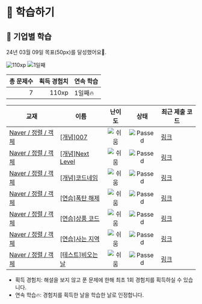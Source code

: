 # 📖 학습하기

## 🚀 기업별 학습
24년 03월 09일 목표(50px)를 달성했어요🥳.

![110xp](https://img.shields.io/badge/EXP-110xp-%235cb85c.svg?for-the-badge)
![1일째](https://img.shields.io/badge/연속학습-1일째-%23E34F26.svg?for-the-badge)

|총 문제수|획득 경험치|연속 학습|
|---:|---:|---|
7|110xp|1일째🔥|

|교재|이름|난이도|상태|최근 제출 코드|
|---|---|:---:|:---:|---|
|[Naver / 정렬 / 객체](https://www.codetree.ai/missions?missionId=14)|[[개념]007](https://www.codetree.ai/missions/14/problems/007)|![쉬움][easy]|![Passed][passed]|[링크](https://github.com/maxbort/codetree-TILs/blob/main/240309/007/007.py)|
|[Naver / 정렬 / 객체](https://www.codetree.ai/missions?missionId=14)|[[개념]Next Level](https://www.codetree.ai/missions/14/problems/next-level)|![쉬움][easy]|![Passed][passed]|[링크](https://github.com/maxbort/codetree-TILs/blob/main/240309/Next%20Level/next-level.py)|
|[Naver / 정렬 / 객체](https://www.codetree.ai/missions?missionId=14)|[[개념]코드네임](https://www.codetree.ai/missions/14/problems/code-name)|![쉬움][easy]|![Passed][passed]|[링크](https://github.com/maxbort/codetree-TILs/blob/main/240309/%EC%BD%94%EB%93%9C%EB%84%A4%EC%9E%84/code-name.py)|
|[Naver / 정렬 / 객체](https://www.codetree.ai/missions?missionId=14)|[[연습]폭탄 해제](https://www.codetree.ai/missions/14/problems/bomb-removal)|![쉬움][easy]|![Passed][passed]|[링크](https://github.com/maxbort/codetree-TILs/blob/main/240309/%ED%8F%AD%ED%83%84%20%ED%95%B4%EC%A0%9C/bomb-removal.py)|
|[Naver / 정렬 / 객체](https://www.codetree.ai/missions?missionId=14)|[[연습]상품 코드](https://www.codetree.ai/missions/14/problems/product-code)|![쉬움][easy]|![Passed][passed]|[링크](https://github.com/maxbort/codetree-TILs/blob/main/240309/%EC%83%81%ED%92%88%20%EC%BD%94%EB%93%9C/product-code.py)|
|[Naver / 정렬 / 객체](https://www.codetree.ai/missions?missionId=14)|[[연습]사는 지역](https://www.codetree.ai/missions/14/problems/where-live)|![쉬움][easy]|![Passed][passed]|[링크](https://github.com/maxbort/codetree-TILs/blob/main/240309/%EC%82%AC%EB%8A%94%20%EC%A7%80%EC%97%AD/where-live.py)|
|[Naver / 정렬 / 객체](https://www.codetree.ai/missions?missionId=14)|[[테스트]비오는 날](https://www.codetree.ai/missions/14/problems/rainy-day)|![쉬움][easy]|![Passed][passed]|[링크](https://github.com/maxbort/codetree-TILs/blob/main/240309/%EB%B9%84%EC%98%A4%EB%8A%94%20%EB%82%A0/rainy-day.py)|


* 획득 경험치: 해설을 보지 않고 푼 문제에 한해 최초 1회 경험치를 획득하실 수 있습니다.
* 연속 학습🔥: 경험치를 획득한 날을 학습한 날로 인정합니다.










[b5]: https://img.shields.io/badge/Bronze_5-%235D3E31.svg
[b4]: https://img.shields.io/badge/Bronze_4-%235D3E31.svg
[b3]: https://img.shields.io/badge/Bronze_3-%235D3E31.svg
[b2]: https://img.shields.io/badge/Bronze_2-%235D3E31.svg
[b1]: https://img.shields.io/badge/Bronze_1-%235D3E31.svg
[s5]: https://img.shields.io/badge/Silver_5-%23394960.svg
[s4]: https://img.shields.io/badge/Silver_4-%23394960.svg
[s3]: https://img.shields.io/badge/Silver_3-%23394960.svg
[s2]: https://img.shields.io/badge/Silver_2-%23394960.svg
[s1]: https://img.shields.io/badge/Silver_1-%23394960.svg
[g5]: https://img.shields.io/badge/Gold_5-%23FFC433.svg
[g4]: https://img.shields.io/badge/Gold_4-%23FFC433.svg
[g3]: https://img.shields.io/badge/Gold_3-%23FFC433.svg
[g2]: https://img.shields.io/badge/Gold_2-%23FFC433.svg
[g1]: https://img.shields.io/badge/Gold_1-%23FFC433.svg
[p5]: https://img.shields.io/badge/Platinum_5-%2376DDD8.svg
[p4]: https://img.shields.io/badge/Platinum_4-%2376DDD8.svg
[p3]: https://img.shields.io/badge/Platinum_3-%2376DDD8.svg
[p2]: https://img.shields.io/badge/Platinum_2-%2376DDD8.svg
[p1]: https://img.shields.io/badge/Platinum_1-%2376DDD8.svg
[passed]: https://img.shields.io/badge/Passed-%23009D27.svg
[failed]: https://img.shields.io/badge/Failed-%23D24D57.svg
[easy]: https://img.shields.io/badge/쉬움-%235cb85c.svg?for-the-badge
[medium]: https://img.shields.io/badge/보통-%23FFC433.svg?for-the-badge
[hard]: https://img.shields.io/badge/어려움-%23D24D57.svg?for-the-badge